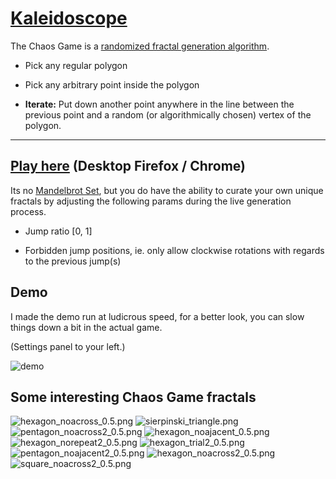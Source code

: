 # [Kaleidoscope](https://ms-jpq.github.io/kaleidoscope/)

The Chaos Game is a [randomized fractal generation algorithm](https://en.wikipedia.org/wiki/Iterated_function_system).

- Pick any regular polygon

- Pick any arbitrary point inside the polygon

- **Iterate:** Put down another point anywhere in the line between the previous point and a random (or algorithmically chosen) vertex of the polygon.

---

## [Play here](https://ms-jpq.github.io/kaleidoscope-page/) (Desktop Firefox / Chrome)

Its no [Mandelbrot Set](https://en.wikipedia.org/wiki/Mandelbrot_set), but you do have the ability to curate your own unique fractals by adjusting the following params during the live generation process.

- Jump ratio [0, 1]

- Forbidden jump positions, ie. only allow clockwise rotations with regards to the previous jump(s)

## Demo

I made the demo run at ludicrous speed, for a better look, you can slow things down a bit in the actual game.

(Settings panel to your left.)

![demo](https://raw.githubusercontent.com/ms-jpq/Kaleidoscope/master/_assets/demo_heavy.gif)

## Some interesting Chaos Game fractals

![hexagon_noacross_0.5.png](https://raw.githubusercontent.com/ms-jpq/Kaleidoscope/master/_assets/hexagon_noacross_0.5.png)
![sierpinski_triangle.png](https://raw.githubusercontent.com/ms-jpq/Kaleidoscope/master/_assets/sierpinski_triangle.png)
![pentagon_noacross2_0.5.png](https://raw.githubusercontent.com/ms-jpq/Kaleidoscope/master/_assets/pentagon_noacross2_0.5.png)
![hexagon_noajacent_0.5.png](https://raw.githubusercontent.com/ms-jpq/Kaleidoscope/master/_assets/hexagon_noajacent_0.5.png)
![hexagon_norepeat2_0.5.png](https://raw.githubusercontent.com/ms-jpq/Kaleidoscope/master/_assets/hexagon_norepeat2_0.5.png)
![hexagon_trial2_0.5.png](https://raw.githubusercontent.com/ms-jpq/Kaleidoscope/master/_assets/hexagon_trial2_0.5.png)
![pentagon_noajacent2_0.5.png](https://raw.githubusercontent.com/ms-jpq/Kaleidoscope/master/_assets/pentagon_noajacent2_0.5.png)
![hexagon_noacross2_0.5.png](https://raw.githubusercontent.com/ms-jpq/Kaleidoscope/master/_assets/hexagon_noacross2_0.5.png)
![square_noacross2_0.5.png](https://raw.githubusercontent.com/ms-jpq/Kaleidoscope/master/_assets/square_noacross2_0.5.png)
